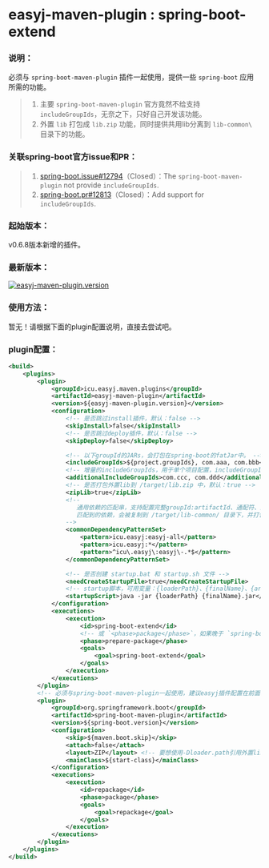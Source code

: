 # easyj-maven-plugin : spring-boot-extend


### 说明：

必须与 `spring-boot-maven-plugin` 插件一起使用，提供一些 `spring-boot` 应用所需的功能。

> 1. 主要 `spring-boot-maven-plugin` 官方竟然不给支持 `includeGroupIds`，无奈之下，只好自己开发该功能。
> 2. 外置 `lib` 打包成 `lib.zip` 功能，同时提供共用lib分离到 `lib-common\` 目录下的功能。


### 关联spring-boot官方issue和PR：

> 1. [spring-boot.issue#12794](https://github.com/spring-projects/spring-boot/issues/12794)（Closed）：The `spring-boot-maven-plugin` not provide `includeGroupIds`.
> 2. [spring-boot.pr#12813](https://github.com/spring-projects/spring-boot/pull/12813)（Closed）：Add support for `includeGroupIds`.


### 起始版本：

v0.6.8版本新增的插件。


### 最新版本：

<a href="https://repo1.maven.org/maven2/icu/easyj/maven/plugins/easyj-maven-plugin" target="_blank">
  <img src="https://img.shields.io/maven-central/v/icu.easyj.maven.plugins/easyj-maven-plugin.svg" alt="easyj-maven-plugin.version">
</a>


### 使用方法：

暂无！请根据下面的plugin配置说明，直接去尝试吧。


### plugin配置：

```xml
<build>
    <plugins>
        <plugin>
            <groupId>icu.easyj.maven.plugins</groupId>
            <artifactId>easyj-maven-plugin</artifactId>
            <version>${easyj-maven-plugin.version}</version>
            <configuration>
                <!-- 是否跳过install插件，默认：false -->
                <skipInstall>false</skipInstall>
                <!-- 是否跳过deploy插件，默认：false -->
                <skipDeploy>false</skipDeploy>

                <!-- 以下groupId的JARs，会打包在spring-boot的fatJar中。 -->
                <includeGroupIds>${project.groupIds}, com.aaa, com.bbb</includeGroupIds>
                <!-- 增量的includeGroupIds，用于单个项目配置，includeGroupIds可在公司框架中统一配置。（v1.0.4 新特性） -->
                <additionalIncludeGroupIds>com.ccc, com.ddd</additionalIncludeGroupIds>
                <!-- 是否打包外置lib到 /target/lib.zip 中，默认：true -->
                <zipLib>true</zipLib>
                <!--
                   通用依赖的匹配串，支持配置完整groupId:artifactId、通配符、正则表达式。
                   匹配到的依赖，会被复制到 /target/lib-common/ 目录下，并打包进 lib-common.zip 中。
                -->
                <commonDependencyPatternSet>
                    <pattern>icu.easyj:easyj-all</pattern>
                    <pattern>icu.easyj:*</pattern>
                    <pattern>^icu\.easyj\:easyj\-.*$</pattern>
                </commonDependencyPatternSet>

                <!-- 是否创建 startup.bat 和 startup.sh 文件 -->
                <needCreateStartupFile>true</needCreateStartupFile>
                <!-- startup脚本，可用变量：{loaderPath}、{finalName}、{artifactId}，注意变量前面没有 '$'. 以下为默认值. -->
                <startupScript>java -jar {loaderPath} {finalName}.jar</startupScript>
            </configuration>
            <executions>
                <execution>
                    <id>spring-boot-extend</id>
                    <!-- 或 `<phase>package</phase>`，如果晚于 `spring-boot-maven-plugin:repackage`，则使用prepare-package -->
                    <phase>prepare-package</phase>
                    <goals>
                        <goal>spring-boot-extend</goal>
                    </goals>
                </execution>
            </executions>
        </plugin>
        <!-- 必须与spring-boot-maven-plugin一起使用，建议easyj插件配置在前面 -->
        <plugin>
            <groupId>org.springframework.boot</groupId>
            <artifactId>spring-boot-maven-plugin</artifactId>
            <version>${spring-boot.version}</version>
            <configuration>
                <skip>${maven.boot.skip}</skip>
                <attach>false</attach>
                <layout>ZIP</layout> <!-- 要想使用-Dloader.path引用外置lib目录，必须将此配置设置为ZIP -->
                <mainClass>${start-class}</mainClass>
            </configuration>
            <executions>
                <execution>
                    <id>repackage</id>
                    <phase>package</phase>
                    <goals>
                        <goal>repackage</goal>
                    </goals>
                </execution>
            </executions>
        </plugin>
    </plugins>
</build>
```
